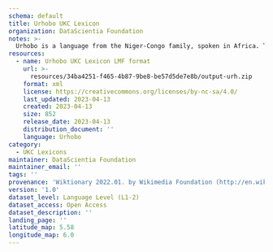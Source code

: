 ```yaml
---
schema: default
title: Urhobo UKC Lexicon
organization: DataScientia Foundation
notes: >-
  Urhobo is a language from the Niger-Congo family, spoken in Africa. The UKC Lexicon of Urhobo is represented as a lexico-semantic network. It consists of words, word senses, synsets, as well as sense-level and synset-level relationships.
resources:
  - name: Urhobo UKC Lexicon LMF format
    url: >-
      resources/34ba4251-f465-4b87-9be8-be57d5de7e8b/output-urh.zip
    format: xml
    license: https://creativecommons.org/licenses/by-nc-sa/4.0/
    last_updated: 2023-04-13
    created: 2023-04-13
    size: 852
    release_date: 2023-04-13
    distribution_document: ''
    language: Urhobo
category:
  - UKC Lexicons
maintainer: DataScientia Foundation
maintainer_email: ''
tags: ''
provenance: 'Wiktionary 2022.01. by Wikimedia Foundation (http://en.wiktionary.org); Princeton WordNet 2.1 by Princeton University (https://wordnet.princeton.edu)'
version: '1.0'
dataset_level: Language Level (L1-2)
dataset_access: Open Access
dataset_description: ''
landing_page: ''
latitude_map: 5.58
longitude_map: 6.0
---
```

